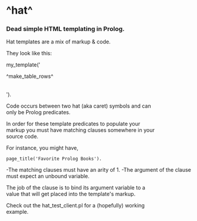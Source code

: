 # ^hat^

### Dead simple HTML templating in Prolog.

Hat templates are a mix of markup & code.

They look like this:

my_template('
<html>
  <head>
    <title>^page_title^</title>
  </head>
  <body>
    <table id="books-table" class="hat-template">
        ^make_table_rows^
    </table>
  </body>
</html>
').

Code occurs between two hat (aka caret) symbols and can  
only be Prolog predicates.

In order for these template predicates to populate your  
markup you must have matching clauses somewhere in your  
source code.

For instance, you might have,

```
page_title('Favorite Prolog Books').
```

-The matching clauses must have an arity of 1.
-The argument of the clause must expect an unbound variable.

The job of the clause is to bind its argument variable to a  
value that will get placed into the template's markup.

Check out the hat_test_client.pl for a (hopefully) working  
example.
